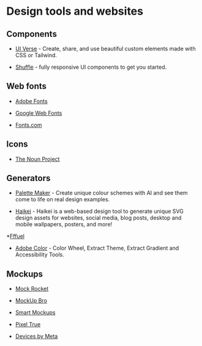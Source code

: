 # Design tools and websites

## Components
* [UI Verse](https://uiverse.io/) - Create, share, and use beautiful custom elements made with CSS or Tailwind.

* [Shuffle](shuffle.dev) - fully responsive UI components to get you started. 

## Web fonts

* [Adobe Fonts](https://fonts.adobe.com/?ref=tk.com)

* [Google Web Fonts](https://www.google.com/fonts/)

* [Fonts.com](http://www.fonts.com/)

## Icons 
* [The Noun Project](https://thenounproject.com/)

## Generators
* [Palette Maker](https://palettemaker.com/) - Create unique colour schemes with AI and see them come to life on real design examples.

* [Haikei](https://app.haikei.app/) - Haikei is a web-based design tool to generate unique SVG design assets for websites, social media, blog posts, desktop and mobile wallpapers, posters, and more!

*[Fffuel](https://fffuel.co/) 

* [Adobe Color](https://color.adobe.com/create/color-wheel) - Color Wheel, Extract Theme, Extract Gradient and Accessibility Tools.

## Mockups
* [Mock Rocket](https://mockrocket.io/)
  
* [MockUp Bro](https://mockupbro.com/)

* [Smart Mockups](https://smartmockups.com/mockups)

* [Pixel True](https://www.pixeltrue.com/mockup-generator)

* [Devices by Meta](https://design.facebook.com/toolsandresources/devices/) 
